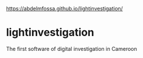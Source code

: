 https://abdelmfossa.github.io/lightinvestigation/
# lightinvestigation
The first software of digital investigation in Cameroon
